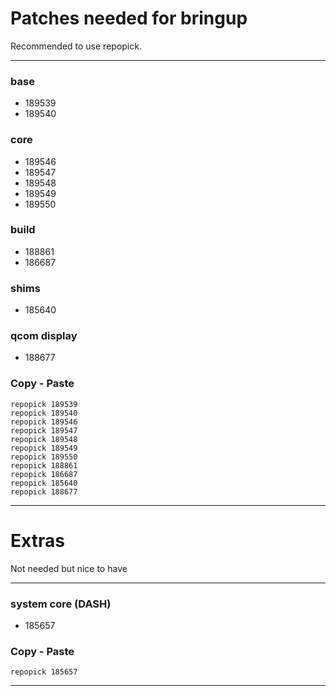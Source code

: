 # Patches needed for bringup

Recommended to use repopick.

-----
### base

- 189539
- 189540

### core

- 189546
- 189547
- 189548
- 189549
- 189550

### build

- 188861
- 186687

### shims

- 185640

### qcom display

- 188677

### Copy - Paste
    repopick 189539
    repopick 189540
    repopick 189546
    repopick 189547
    repopick 189548
    repopick 189549
    repopick 189550
    repopick 188861
    repopick 186687
    repopick 185640
    repopick 188677

-----

# Extras

Not needed but nice to have

-----

### system core (DASH)

- 185657

### Copy - Paste
    repopick 185657

-----
